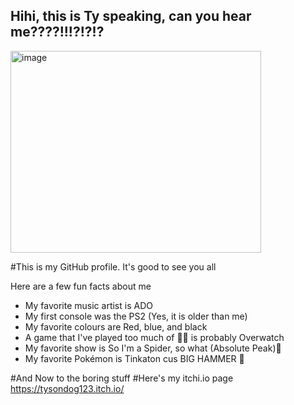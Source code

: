 ## Hihi, this is Ty speaking, can you hear me????!!!?!?!?
<img width="401" height="323" alt="image" src="https://github.com/user-attachments/assets/0631d456-cfb0-44d4-8e7b-2b3ee12f8b16" />

#This is my GitHub profile. It's good to see you all 

Here are a few fun facts about me
* My favorite music artist is ADO 
* My first console was the PS2 (Yes, it is older than me)
* My favorite colours are Red, blue, and black
* A game that I've played too much of 🤔🤔 is probably Overwatch
* My favorite show is So I'm a Spider, so what (Absolute Peak)🤩
* My favorite Pokémon is Tinkaton cus BIG HAMMER 🔨

#And Now to the boring stuff 
#Here's my itchi.io page
https://tysondog123.itch.io/

<!--
**tysondog123/tysondog123** is a ✨ _special_ ✨ repository because its `README.md` (this file) appears on your GitHub profile.

Here are some ideas to get you started:

- 🔭 I’m currently working on ...
- 🌱 I’m currently learning ...
- 👯 I’m looking to collaborate on ...
- 🤔 I’m looking for help with ...
- 💬 Ask me about ...
- 📫 How to reach me: ...
- 😄 Pronouns: ...
- ⚡ Fun fact: ...
-->

